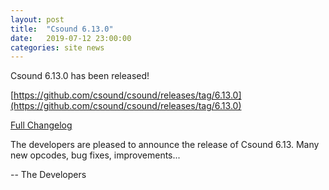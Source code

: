 ```yaml
---
layout: post
title:  "Csound 6.13.0"
date:   2019-07-12 23:00:00
categories: site news 
---
```


Csound 6.13.0 has been released!

[https://github.com/csound/csound/releases/tag/6.13.0](https://github.com/csound/csound/releases/tag/6.13.0)

[Full Changelog](https://github.com/csound/csound/blob/develop/Release_Notes/Version_6.13.md)

The developers are pleased to announce the release of Csound 6.13.
Many new opcodes, bug fixes, improvements...

-- The Developers
